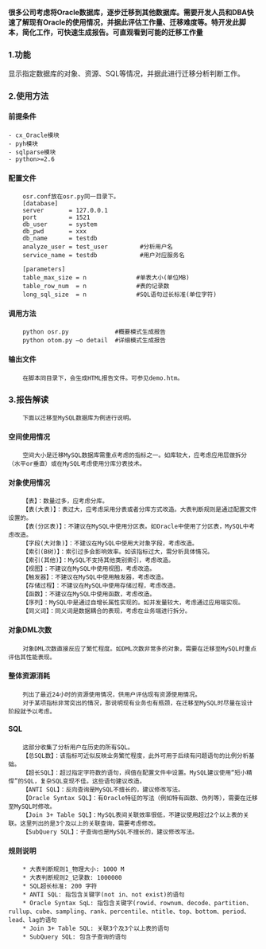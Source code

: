 #### 很多公司考虑将Oracle数据库，逐步迁移到其他数据库。需要开发人员和DBA快速了解现有Oracle的使用情况，并据此评估工作量、迁移难度等。特开发此脚本，简化工作，可快速生成报告。可直观看到可能的迁移工作量

### 1.功能
显示指定数据库的对象、资源、SQL等情况，并据此进行迁移分析判断工作。

### 2.使用方法
#### 前提条件
    - cx_Oracle模块
    - pyh模块
    - sqlparse模块
    - python>=2.6
#### 配置文件
        osr.conf放在osr.py同一目录下。
        [database]
        server       = 127.0.0.1
        port         = 1521
        db_user      = system
        db_pwd       = xxx
        db_name      = testdb
        analyze_user = test_user         #分析用户名
        service_name = testdb            #用户对应服务名

        [parameters]
        table_max_size = n              #单表大小(单位MB)
        table_row_num  = n              #表的记录数
        long_sql_size  = n              #SQL语句过长标准(单位字符)
        
#### 调用方法
        python osr.py             #概要模式生成报告
        python otom.py –o detail  #详细模式生成报告
        
#### 输出文件
        在脚本同目录下，会生成HTML报告文件。可参见demo.htm。
### 3.报告解读     
        下面以迁移至MySQL数据库为例进行说明。
#### 空间使用情况
        空间大小是迁移MySQL数据库需重点考虑的指标之一。如库较大，应考虑应用层做拆分（水平or垂直）或在MySQL考虑使用分库分表技术。    
#### 对象使用情况
        【表】：数量过多，应考虑分库。
        【表(大表)】：表过大，应考虑采用分表或者分库方式改造。大表判断规则是通过配置文件设置的。
        【表(分区表)】：不建议在MySQL中使用分区表。如Oracle中使用了分区表，MySQL中考虑改造。
        【字段(大对象)】：不建议在MySQL中使用大对象字段，考虑改造。
        【索引(B树)】：索引过多会影响效率。如该指标过大，需分析具体情况。
        【索引(其他)】：MySQL不支持其他类别索引，考虑改造。
        【视图】：不建议在MySQL中使用视图，考虑改造。
        【触发器】：不建议在MySQL中使用触发器，考虑改造。
        【存储过程】：不建议在MySQL中使用存储过程，考虑改造。
        【函数】：不建议在MySQL中使用函数，考虑改造。
        【序列】：MySQL中是通过自增长属性实现的。如并发量较大，考虑通过应用端实现。
        【同义词】：同义词是数据耦合的表现，考虑在业务端进行拆分。
#### 对象DML次数
        对象DML次数直接反应了繁忙程度。如DML次数非常多的对象，需要在迁移至MySQL时重点评估其性能表现。
#### 整体资源消耗
        列出了最近24小时的资源使用情况，供用户评估现有资源使用情况。
        对于某项指标非常突出的情况，那说明现有业务也有瓶颈，在迁移至MySQL时尽量在设计阶段就予以考虑。
#### SQL
        这部分收集了分析用户在历史的所有SQL。
        【总SQL数】：该指标可近似反映业务繁忙程度，此外可用于后续有问题语句的比例分析基础。
        【超长SQL】：超过指定字符数的语句，阀值在配置文件中设置。MySQL建议使用“短小精悍”的SQL，复杂SQL变现不佳。这些语句建议改造。
        【ANTI SQL】：反向查询是MySQL不擅长的，建议修改写法。
        【Oracle Syntax SQL】：有Oracle特征的写法（例如特有函数、伪列等），需要在迁移至MySQL时修改。
        【Join 3+ Table SQL】：MySQL表间关联效率很低，不建议使用超过2个以上表的关联。这里列出的是3个及以上的关联查询，需要考虑修改。
        【SubQuery SQL】：子查询也是MySQL不擅长的，建议修改写法。
#### 规则说明
        * 大表判断规则1_物理大小: 1000 M
        * 大表判断规则2_记录数: 1000000
        * SQL超长标准: 200 字符
        * ANTI SQL: 指包含关键字(not in、not exist)的语句
        * Oracle Syntax SqL: 指包含关键字(rowid、rownum、decode、partition、rullup、cube、sampling、rank、percentile、ntitle、top、bottom、period、lead、lag的语句
        * Join 3+ Table SQL: 关联3个及3个以上表的语句
        * SubQuery SQL: 包含子查询的语句 
